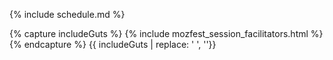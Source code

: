 

{% include schedule.md %}

{% capture includeGuts %}
{% include mozfest_session_facilitators.html %}
{% endcapture %}
{{ includeGuts | replace: '    ', ''}}
